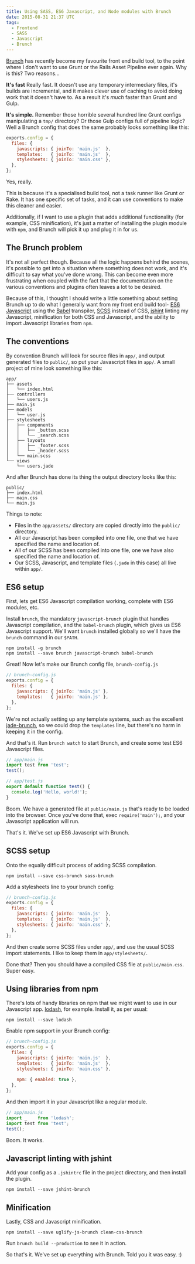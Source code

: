 ```yaml
---
title: Using SASS, ES6 Javascript, and Node modules with Brunch
date: 2015-08-31 21:37 UTC
tags:
  - Frontend
  - SASS
  - Javascript
  - Brunch
---
```


[Brunch][brunch] has recently become my favourite front end build tool, to the
point where I don't want to use Grunt or the Rails Asset Pipeline ever again.
Why is this? Two reasons...

**It's fast** Really fast. It doesn't use any temporary intermediary files,
it's builds are incremental, and it makes clever use of caching to avoid doing
work that it doesn't have to. As a result it's *much* faster than Grunt and
Gulp.

**It's simple.** Remember those horrible several hundred line Grunt configs
manipulating a `tmp/` directory? Or those Gulp configs full of pipeline logic?
Well a Brunch config that does the same probably looks something like this:

```javascript
exports.config = {
  files: {
    javascripts: { joinTo: 'main.js'  },
    templates:   { joinTo: 'main.js'  },
    stylesheets: { joinTo: 'main.css' },
  },
};
```

Yes, really.

This is because it's a specialised build tool, not a task runner like Grunt or
Rake. It has one specific set of tasks, and it can use conventions to make
this cleaner and easier.

Additionally, if I want to use a plugin that adds additional functionality
(for example, CSS minification), it's just a matter of installing the plugin
module with `npm`, and Brunch will pick it up and plug it in for us.


## The Brunch problem

It's not all perfect though. Because all the logic happens behind the scenes,
it's possible to get into a situation where something does not work, and it's
difficult to say what you've done wrong. This can become even more frustrating
when coupled with the fact that the documentation on the various conventions
and plugins often leaves a lot to be desired.

Because of this, I thought I should write a little something about setting
Brunch up to do what I generally want from my front end build tool- [ES6
Javascript][es6] using the [Babel][babel] transpiler, [SCSS][sass] instead of
CSS, [jshint][jshint] linting my Javascript, minification for both CSS and
Javascript, and the ability to import Javascript libraries from `npm`.


## The conventions

By convention Brunch will look for source files in `app/`, and output
generated files to `public/`, so put your Javascript files in `app/`. A small
project of mine look something like this:

```
app/
├── assets
│   └── index.html
├── controllers
│   └── users.js
├── main.js
├── models
│   └── user.js
├── stylesheets
│   ├── components
│   │   ├── _button.scss
│   │   └── _search.scss
│   ├── layouts
│   │   ├── _footer.scss
│   │   └── _header.scss
│   └── main.scss
└── views
    └── users.jade
```

And after Brunch has done its thing the output directory looks like this:

```
public/
├── index.html
├── main.css
└── main.js
```

Things to note:

* Files in the `app/assets/` directory are copied directly into the `public/`
  directory.
* All our Javascript has been compiled into one file, one that we have
  specified the name and location of.
* All of our SCSS has been compiled into one file, one we have also specified
  the name and location of.
* Our SCSS, Javascript, and template files (`.jade` in this case) all live
  within `app/`.

## ES6 setup

First, lets get ES6 Javascript compilation working, complete with ES6 modules,
etc.

Install `brunch`, the mandatory `javascript-brunch` plugin that handles
Javascript compilation, and the `babel-brunch` plugin, which gives us ES6
Javascript support. We'll want `brunch` installed globally so we'll have the
`brunch` command in our `$PATH`.

```
npm install -g brunch
npm install --save brunch javascript-brunch babel-brunch
```

Great! Now let's make our Brunch config file, `brunch-config.js`

```javascript
// brunch-config.js
exports.config = {
  files: {
    javascripts: { joinTo: 'main.js' },
    templates:   { joinTo: 'main.js' },
  },
};
```

We're not actually setting up any template systems, such as the excellent
[jade-brunch][jade-brunch], so we could drop the `templates` line, but
there's no harm in keeping it in the config.

And that's it. Run `brunch watch` to start Brunch, and create some test ES6
Javascript files.

```javascript
// app/main.js
import test from 'test';
test();

// app/test.js
export default function test() {
  console.log('Hello, world!');
}
```

Boom. We have a generated file at `public/main.js` that's ready to be loaded
into the browser. Once you've done that, exec `require('main');`, and your
Javascript application will run.

That's it. We've set up ES6 Javascript with Brunch.


## SCSS setup

Onto the equally difficult process of adding SCSS compilation.

```
npm install --save css-brunch sass-brunch
```

Add a stylesheets line to your brunch config:

```javascript
// brunch-config.js
exports.config = {
  files: {
    javascripts: { joinTo: 'main.js'  },
    templates:   { joinTo: 'main.js'  },
    stylesheets: { joinTo: 'main.css' },
  },
};
```

And then create some SCSS files under `app/`, and use the usual SCSS import
statements. I like to keep them in `app/stylesheets/`.

Done that? Then you should have a compiled CSS file at `public/main.css`.
Super easy.


## Using libraries from npm

There's lots of handy libraries on npm that we might want to use in our
Javascript app. [lodash][lodash], for example. Install it, as per usual:

```
npm install --save lodash
```

Enable npm support in your Brunch config:

```javascript
// brunch-config.js
exports.config = {
  files: {
    javascripts: { joinTo: 'main.js'  },
    templates:   { joinTo: 'main.js'  },
    stylesheets: { joinTo: 'main.css' },
 
    npm: { enabled: true },
  },
};
```

And then import it in your Javascript like a regular module.

```javascript
// app/main.js
import _    from 'lodash';
import test from 'test';
test();
```

Boom. It works.


## Javascript linting with jshint

Add your config as a `.jshintrc` file in the project directory, and then
install the plugin.

```
npm install --save jshint-brunch
```

## Minification

Lastly, CSS and Javascript minification.

```
npm install --save uglify-js-brunch clean-css-brunch
```

Run `brunch build --production` to see it in action.

So that's it. We've set up everything with Brunch. Told you it was easy. :)


[babel]: https://babeljs.io/
[brunch]: http://brunch.io/
[es6]: https://babeljs.io/docs/learn-es2015/
[jade-brunch]: https://github.com/brunch/jade-brunch
[jshint]: http://jshint.com/
[libsass]: https://github.com/sass/libsass
[lodash]: https://lodash.com
[sass]: http://sass-lang.com/
